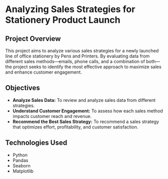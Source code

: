 # Analyzing Sales Strategies for Stationery Product Launch

## Project Overview
This project aims to analyze various sales strategies for a newly launched line of office stationery by Pens and Printers. By evaluating data from different sales methods—emails, phone calls, and a combination of both—the project seeks to identify the most effective approach to maximize sales and enhance customer engagement.

## Objectives
- **Analyze Sales Data:** To review and analyze sales data from different strategies.
- **Understand Customer Engagement:** To assess how each sales method impacts customer reach and revenue.
- **Recommend the Best Sales Strategy:** To recommend a sales strategy that optimizes effort, profitability, and customer satisfaction.

## Technologies Used
- Python
- Pandas
- Seaborn
- Matplotlib

